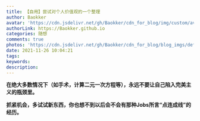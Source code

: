 ```yaml
---
title: 【自用】尝试对个人价值观的一个整理
author: Baokker
avatar: 'https://cdn.jsdelivr.net/gh/Baokker/cdn_for_blog/img/custom/avatar.jpg'
authorLink: https://Baokker.github.io
categories: 随想
comments: true
photos: 'https://cdn.jsdelivr.net/gh/Baokker/cdn_for_blog/blog_imgs/defaultImages.jpg'
date: 2021-11-26 10:04:21
tags:
keywords:
description:
---
```


**在绝大多数情况下（如手术，计算二元一次方程等），永远不要让自己陷入完美主义的瓶颈里。**

**抓紧机会，多试试新东西，你也想不到以后会不会有那种Jobs所言“点连成线”的经历。**